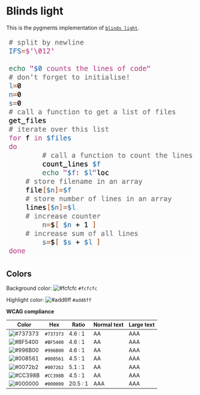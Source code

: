 # Blinds light

This is the pygments implementation of [`blinds light`](https://github.com/orbulant/blinds-theme).

![Screenshot of the light accessibility theme in a bash script](./images/blinds-light.png)

## Colors

Background color: ![#fcfcfc](https://via.placeholder.com/20/fcfcfc/fcfcfc.png) `#fcfcfc`

Highlight color: ![#add6ff](https://via.placeholder.com/20/add6ff/add6ff.png) `#add6ff`

**WCAG compliance**

| Color | Hex | Ratio | Normal text | Large text |
| ----- | --- | ----- | ----------- | ---------- |
| ![#737373](https://via.placeholder.com/20/737373/737373.png) | `#737373` | 4.6 : 1 | AA | AAA |
| ![#BF5400](https://via.placeholder.com/20/BF5400/BF5400.png) | `#BF5400` | 4.6 : 1 | AA | AAA |
| ![#996B00](https://via.placeholder.com/20/996B00/996B00.png) | `#996B00` | 4.6 : 1 | AA | AAA |
| ![#008561](https://via.placeholder.com/20/008561/008561.png) | `#008561` | 4.5 : 1 | AA | AAA |
| ![#0072b2](https://via.placeholder.com/20/0072b2/0072b2.png) | `#0072b2` | 5.1 : 1 | AA | AAA |
| ![#CC398B](https://via.placeholder.com/20/CC398B/CC398B.png) | `#CC398B` | 4.5 : 1 | AA | AAA |
| ![#000000](https://via.placeholder.com/20/000000/000000.png) | `#000000` | 20.5 : 1 | AAA | AAA |
